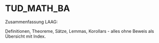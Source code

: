 # TUD_MATH_BA
Zusammenfassung LAAG:

Definitionen, Theoreme, Sätze, Lemmas, Korollars - alles ohne Beweis
als Übersicht mit Index.